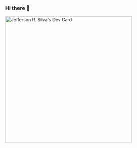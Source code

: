 ### Hi there 👋

<a href="https://app.daily.dev/ramosjef"><img src="https://api.daily.dev/devcards/ae37b07408844c7899f1759a40d74ff4.png?r=h3h" width="400" alt="Jefferson R. Silva's Dev Card"/></a>

<!--
**ramosjef/ramosjef** is a ✨ _special_ ✨ repository because its `README.md` (this file) appears on your GitHub profile.

Here are some ideas to get you started:

- 🔭 I’m currently working on ...
- 🌱 I’m currently learning ...
- 👯 I’m looking to collaborate on ...
- 🤔 I’m looking for help with ...
- 💬 Ask me about ...
- 📫 How to reach me: ...
- 😄 Pronouns: ...
- ⚡ Fun fact: ...
-->
